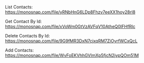 List Contacts:
https://monosnap.com/file/yRNbHnG6LDp8Fhzv7eeXX1hoy28rl8

Get Contact By Id:
https://monosnap.com/file/xVoWm0GtVzAVFqV10AtheQ0IFHfRIc

Delete Contacts By Id:
https://monosnap.com/file/9G9fMR3DxN7cjxqRM7ZiOyrfWCxQcL

Add Contacts:
https://monosnap.com/file/WvFoEKVhhGVlmXp5fjcN2jvpQOm51M
